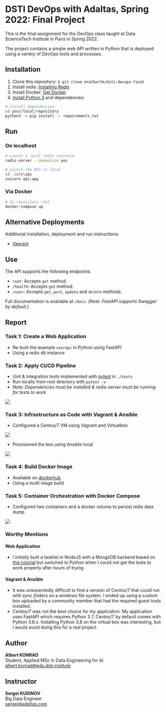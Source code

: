 # DSTI DevOps with Adaltas, Spring 2022: Final Project 

This is the final assignment for the DevOps class taught at Data ScienceTech Institute in Paris in Spring 2022. 

The project contains a simple web API written in Python that is deployed using a variety of DevOps tools and processes.

## Installation
1. Clone this repository: ```$ git clone mralbertk/dsti-devops-final```
2. Install redis: [Installing Redis](https://redis.io/docs/getting-started/installation/)
3. Install Docker: [Get Docker](https://docs.docker.com/get-docker/)
4. [Install Python 3](https://www.python.org/downloads/) and dependencies:

```bash 
# Install dependencies
cd your/local/repository
python3 -m pip install -r requirements.txt
```

## Run

### On localhost
```bash
# Launch a local redis instance 
redis-server --daemonize yes

# Launch the API in local
cd .\src\api
uvicorn api:app
```

### Via Docker
```bash
# In repository root
docker-compose up 
```

## Alternative Deployments 
Additional installation, deployment and run instructions:

- [Vagrant](./iac/)


## Use
The API supports the following endpoints:

- `root`: Accepts `get` method.
- `/health`: Accepts `get` method.
- `/user`: Accepts `get`, `post`, `update` and `delete` methods.

Full documentation is available at `/docs`. _(Note: FastAPI supports Swagger by default.)_

## Report 

### Task 1: Create a Web Application
- Re-built the example `userapi` in Python using FastAPI
- Using a redis db instance

### Task 2: Apply CI/CD Pipeline
- Unit & Integration tests implemented with [pytest](https://docs.pytest.org/en/7.1.x/) in `./tests` 
- Run locally from root directory with `pytest -v` 
- _Note: Dependencies must be installed & redis-server must be running for tests to work_

![](images/cicd-local-testing.png)

### Task 3: Infrastructure as Code with Vagrant & Ansible
- Configured a Centos/7 VM using Vagrant and Virtualbox

![](images/virtualbox-in-use.png)

- Provisioned the box using Ansible local

![](images/vagrant-ansible.png)

### Task 4: Build Docker Image
- Available on [dockerhub](https://hub.docker.com/repository/docker/mralbertk/dsti-devops-fastapi)
- Using a multi-stage build

### Task 5: Container Orchestration with Docker Compose
- Configured two containers and a docker volume to persist redis data dump

![](images/docker-compose.png)

### Worthy Mentions

#### Web Application

- I initially built a tasklist in NodeJS with a MongoDB backend based on [this tutorial](url) but 
switched to Python when I could not get the tests to work properly after hours of trying. 

#### Vagrant & Ansible
- It was unexpectedly difficult to find a version of Centos/7 that could run with _sync folders_ on a windows file
system. I ended up using a custom box uploaded by a community member that had the required guest tools installed.
- Centos/7 was not the best choice for my application: My application uses FastAPI which requires Python 3.7, Centos/7 
by default comes with Python 3.6.x. Installing Python 3.8 on the virtual box was interesting, but I would avoid doing
this for a real project.

## Author
**Albert KONRAD**  
Student, Applied MSc in Data Engineering for AI  
albert.konrad@edu.dsti.institute  

## Instructor
**Sergei KUDINOV**  
Big Data Engineer  
sergei@adaltas.com 